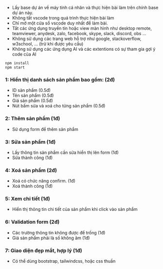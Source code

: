 - Lấy base dự án về máy tính cá nhân và thực hiện bài làm trên chính base dự án này.
- Không tắt vscode trong quá trình thực hiện bài làm
- Chỉ mở một cửa sổ vscode duy nhất để làm bài.
- Tắt các ứng dụng truyền tin hoặc view màn hình như desktop remote, teamviewer, anydesk, zalo, facebook, skype, slack, discord, obs ...
- Không sử dụng các trang web hỗ trợ như google, stackoverflow, w3school, ... (trừ khi được yêu cầu)
- Không sử dụng các ứng dụng AI và các extentions có sự tham gia gợi ý code của AI

```
npm install
npm start
```

### 1: Hiển thị danh sách sản phẩm bao gồm: (2đ)

- ID sản phẩm (0.5đ)
- Tên sản phẩm (0.5đ)
- Giá sản phẩm (0.5đ)
- Nút bấm sửa và xoá cho từng sản phẩm (0.5đ)

### 2: Thêm sản phẩm (1đ)

- Sử dụng form để thêm sản phẩm

### 3: Sửa sản phẩm (1đ)

- Lấy thông tin sản phẩm cần sửa hiển thị lên form (1đ)
- Sửa thành công (1đ)

### 4: Xoá sản phẩm (2đ)

- Xoá có chức năng confirm. (1đ)
- Xoá thành công (1đ)

### 5: Xem chi tiết (1đ)

- Hiển thị thông tin chi tiết của sản phẩm khi click vào sản phẩm

### 6: Validation form (2đ)

- Các trường thông tin không được để trống (1đ)
- Giá sản phẩm phải là số không âm (1đ)

### 7: Giao diện đẹp mắt, hợp lý (1đ)

- Có thể dùng bootstrap, tailwindcss, hoặc css thuần
